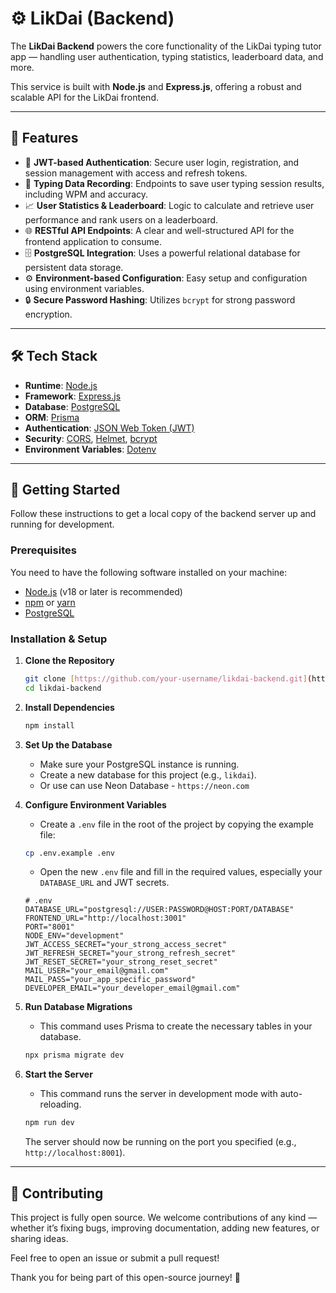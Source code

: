 # ⚙️ LikDai (Backend)

The **LikDai Backend** powers the core functionality of the LikDai typing tutor app — handling user authentication, typing statistics, leaderboard data, and more.

This service is built with **Node.js** and **Express.js**, offering a robust and scalable API for the LikDai frontend.

---

## 🧩 Features

-   🔐 **JWT-based Authentication**: Secure user login, registration, and session management with access and refresh tokens.
-   📝 **Typing Data Recording**: Endpoints to save user typing session results, including WPM and accuracy.
-   📈 **User Statistics & Leaderboard**: Logic to calculate and retrieve user performance and rank users on a leaderboard.
-   🌐 **RESTful API Endpoints**: A clear and well-structured API for the frontend application to consume.
-   🗄️ **PostgreSQL Integration**: Uses a powerful relational database for persistent data storage.
-   ⚙️ **Environment-based Configuration**: Easy setup and configuration using environment variables.
-   🔒 **Secure Password Hashing**: Utilizes `bcrypt` for strong password encryption.

---

## 🛠️ Tech Stack

-   **Runtime**: [Node.js](https://nodejs.org/)
-   **Framework**: [Express.js](https://expressjs.com/)
-   **Database**: [PostgreSQL](https://www.postgresql.org/)
-   **ORM**: [Prisma](https://www.prisma.io/)
-   **Authentication**: [JSON Web Token (JWT)](https://jwt.io/)
-   **Security**: [CORS](https://expressjs.com/en/resources/middleware/cors.html), [Helmet](https://helmetjs.github.io/), [bcrypt](https://www.npmjs.com/package/bcrypt)
-   **Environment Variables**: [Dotenv](https://www.npmjs.com/package/dotenv)

---

## 🚀 Getting Started

Follow these instructions to get a local copy of the backend server up and running for development.

### Prerequisites

You need to have the following software installed on your machine:
-   [Node.js](https://nodejs.org/) (v18 or later is recommended)
-   [npm](https://www.npmjs.com/) or [yarn](https://yarnpkg.com/)
-   [PostgreSQL](https://www.postgresql.org/download/)

### Installation & Setup

1.  **Clone the Repository**
    ```sh
    git clone [https://github.com/your-username/likdai-backend.git](https://github.com/your-username/likdai-backend.git)
    cd likdai-backend
    ```

2.  **Install Dependencies**
    ```sh
    npm install
    ```

3.  **Set Up the Database**
    -   Make sure your PostgreSQL instance is running.
    -   Create a new database for this project (e.g., `likdai`).
    -   Or use can use Neon Database - `https://neon.com`

4.  **Configure Environment Variables**
    -   Create a `.env` file in the root of the project by copying the example file:
    ```sh
    cp .env.example .env
    ```
    -   Open the new `.env` file and fill in the required values, especially your `DATABASE_URL` and JWT secrets.
    ```env
    # .env
    DATABASE_URL="postgresql://USER:PASSWORD@HOST:PORT/DATABASE"
    FRONTEND_URL="http://localhost:3001"
    PORT="8001"
    NODE_ENV="development"
    JWT_ACCESS_SECRET="your_strong_access_secret"
    JWT_REFRESH_SECRET="your_strong_refresh_secret"
    JWT_RESET_SECRET="your_strong_reset_secret"
    MAIL_USER="your_email@gmail.com"
    MAIL_PASS="your_app_specific_password"
    DEVELOPER_EMAIL="your_developer_email@gmail.com"
    ```

5.  **Run Database Migrations**
    -   This command uses Prisma to create the necessary tables in your database.
    ```sh
    npx prisma migrate dev
    ```

6.  **Start the Server**
    -   This command runs the server in development mode with auto-reloading.
    ```sh
    npm run dev
    ```
    The server should now be running on the port you specified (e.g., `http://localhost:8001`).

---

## 🤝 Contributing

This project is fully open source. We welcome contributions of any kind — whether it’s fixing bugs, improving documentation, adding new features, or sharing ideas.

Feel free to open an issue or submit a pull request!

Thank you for being part of this open-source journey! 🚀
